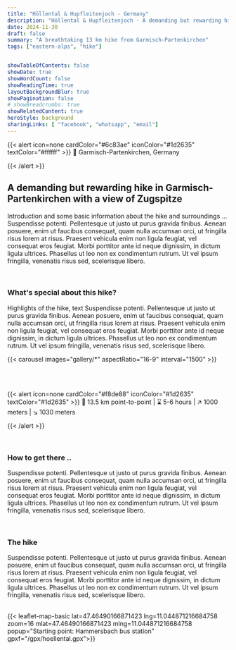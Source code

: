 ```yaml
---
title: "Höllental & Hupfleitenjoch - Germany"
description: "Höllental & Hupfleitenjoch - A demanding but rewarding hike in Garmisch-Partenkirchen with a view of Zugspitze"
date: 2024-11-30
draft: false
summary: "A breathtaking 13 km hike from Garmisch-Partenkirchen"
tags: ["eastern-alps", "hike"]


showTableOfContents: false
showDate: true
showWordCount: false
showReadingTime: true
layoutBackgroundBlur: true
showPagination: false
# showBreadcrumbs: true
showRelatedContent: true
heroStyle: background
sharingLinks: [ "facebook", "whatsapp", "email"]
---
```


{{< alert icon=none cardColor="#6c83ae" iconColor="#1d2635" textColor="#ffffff" >}}
 📍 Garmisch-Partenkirchen, Germany

{{< /alert >}}

## A demanding but rewarding hike in Garmisch-Partenkirchen with a view of Zugspitze 
Introduction and some basic information about the hike and surroundings ...
Suspendisse potenti. Pellentesque ut justo ut purus gravida finibus. Aenean posuere, enim ut faucibus consequat, quam nulla accumsan orci, ut fringilla risus lorem at risus. Praesent vehicula enim non ligula feugiat, vel consequat eros feugiat. Morbi porttitor ante id neque dignissim, in dictum ligula ultrices. Phasellus ut leo non ex condimentum rutrum. Ut vel ipsum fringilla, venenatis risus sed, scelerisque libero.

<br>

### What's special about this hike?
Highlights of the hike, text 
Suspendisse potenti. Pellentesque ut justo ut purus gravida finibus. Aenean posuere, enim ut faucibus consequat, quam nulla accumsan orci, ut fringilla risus lorem at risus. Praesent vehicula enim non ligula feugiat, vel consequat eros feugiat. Morbi porttitor ante id neque dignissim, in dictum ligula ultrices. Phasellus ut leo non ex condimentum rutrum. Ut vel ipsum fringilla, venenatis risus sed, scelerisque libero.

{{< carousel images="gallery/*" aspectRatio="16-9" interval="1500" >}}


<br>
<br>



{{< alert icon=none cardColor="#f8de88" iconColor="#1d2635" textColor="#1d2635" >}}
 🚩 13.5 km point-to-point | ⌛ 5-6 hours | ↗️ 1000 meters | ↘️ 1030 meters 

{{< /alert >}}

<br>

### How to get there ..
Suspendisse potenti. Pellentesque ut justo ut purus gravida finibus. Aenean posuere, enim ut faucibus consequat, quam nulla accumsan orci, ut fringilla risus lorem at risus. Praesent vehicula enim non ligula feugiat, vel consequat eros feugiat. Morbi porttitor ante id neque dignissim, in dictum ligula ultrices. Phasellus ut leo non ex condimentum rutrum. Ut vel ipsum fringilla, venenatis risus sed, scelerisque libero.

<br>

### The hike
Suspendisse potenti. Pellentesque ut justo ut purus gravida finibus. Aenean posuere, enim ut faucibus consequat, quam nulla accumsan orci, ut fringilla risus lorem at risus. Praesent vehicula enim non ligula feugiat, vel consequat eros feugiat. Morbi porttitor ante id neque dignissim, in dictum ligula ultrices. Phasellus ut leo non ex condimentum rutrum. Ut vel ipsum fringilla, venenatis risus sed, scelerisque libero.
<br>
<br>



{{< leaflet-map-basic lat=47.46490166871423 lng=11.044871216684758 zoom=16 mlat=47.46490166871423 mlng=11.044871216684758 popup="Starting point: Hammersbach bus station" gpxf="/gpx/hoellental.gpx">}} 

<br>






